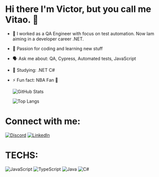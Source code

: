 # Hi there I'm Victor, but you call me Vitao. 👋

- 🔭 I worked as a QA Engineer with focus on test automation. Now Iam aiming in a developer career .NET.
- 🌱 Passion for coding and learning new stuff
- 🗣️ Ask me about: QA, Cypress, Automated tests, JavaScript
- 📖 Studying: .NET C#
- ⚡ Fun fact: NBA Fan 🏀

  <a href="https://github.com/victorschlindwein"></a>

  ![GitHub Stats](https://github-readme-streak-stats.herokuapp.com/?user=victorschlindwein&theme=highcontrast)

  ![Top Langs](https://github-readme-stats-git-masterrstaa-rickstaa.vercel.app/api/top-langs/?username=victorschlindwein&layout=compact&bg_color=000&border_color=30A3DC&title_color=E94D5F&text_color=FFF)

# Connect with me:

[![Discord](https://img.shields.io/badge/Discord-000?style=for-the-badge&logo=discord)](https://www.discord.com/in/Dizzysch/)
[![LinkedIn](https://img.shields.io/badge/LinkedIn-000?style=for-the-badge&logo=linkedin&logoColor=0E76A8)](https://www.linkedin.com/in/victorschlindwein/)

# TECHS:

![JavaScript](https://img.shields.io/badge/JavaScript-000?style=for-the-badge&logo=javascript)
![TypeScript](https://img.shields.io/badge/TypeScript-000?style=for-the-badge&logo=typescript)
![Java](https://img.shields.io/badge/Java-000?style=for-the-badge&logo=java)
![C#](https://img.shields.io/badge/C%23-000?style=for-the-badge&logo=c-sharp&logoColor=823085)
